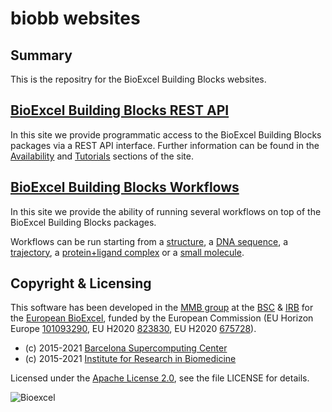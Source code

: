 # biobb websites

## Summary

This is the repositry for the BioExcel Building Blocks websites.

## [BioExcel Building Blocks REST API](https://mmb.irbbarcelona.org/biobb-api)

In this site we provide programmatic access to the BioExcel Building Blocks packages via a REST API interface. Further information can be found in the [Availability](https://mmb.irbbarcelona.org/biobb-api/rest) and [Tutorials](https://mmb.irbbarcelona.org/biobb-dev/biobb-api/public/tutorials/restapi) sections of the site.

## [BioExcel Building Blocks Workflows](https://mmb.irbbarcelona.org/biobb-wfs)

In this site we provide the ability of running several workflows on top of the BioExcel Building Blocks packages.

Workflows can be run starting from a [structure](https://mmb.irbbarcelona.org/biobb-wfs/structure/step1), a [DNA sequence](https://mmb.irbbarcelona.org/biobb-wfs/sequence/step1), a [trajectory](https://mmb.irbbarcelona.org/biobb-wfs/trajectory/step1), a [protein+ligand complex](https://mmb.irbbarcelona.org/biobb-wfs/docking/step1) or a [small molecule](https://mmb.irbbarcelona.org/biobb-wfs/ligand/step1).

## Copyright & Licensing

This software has been developed in the [MMB group](http://mmb.irbbarcelona.org) at the [BSC](http://www.bsc.es/) & [IRB](https://www.irbbarcelona.org/) for the [European BioExcel](http://bioexcel.eu/), funded by the European Commission (EU Horizon Europe [101093290](https://cordis.europa.eu/project/id/101093290), EU H2020 [823830](http://cordis.europa.eu/projects/823830), EU H2020 [675728](http://cordis.europa.eu/projects/675728)).

* (c) 2015-2021 [Barcelona Supercomputing Center](https://www.bsc.es/)
* (c) 2015-2021 [Institute for Research in Biomedicine](https://www.irbbarcelona.org/)

Licensed under the
[Apache License 2.0](https://www.apache.org/licenses/LICENSE-2.0), see the file LICENSE for details.

![](https://bioexcel.eu/wp-content/uploads/2019/04/Bioexcell_logo_1080px_transp.png "Bioexcel")